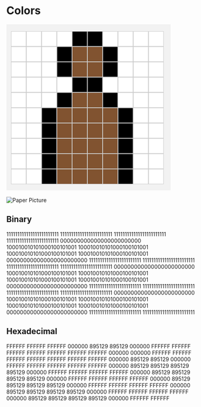 # Colors

![digital Picture](../images/BLACKGUY.png)

![Paper Picture](../images/BLACKGUY2.png)

## Binary

111111111111111111111111 111111111111111111111111 
111111111111111111111111 111111111111111111111111 000000000000000000000000 100010010101000100101001 100010010101000100101001 100010010101000100101001 100010010101000100101001 000000000000000000000000 111111111111111111111111 111111111111111111111111 
111111111111111111111111 111111111111111111111111 000000000000000000000000 100010010101000100101001 100010010101000100101001 100010010101000100101001 100010010101000100101001 000000000000000000000000 111111111111111111111111 111111111111111111111111 
111111111111111111111111 111111111111111111111111 000000000000000000000000 100010010101000100101001 100010010101000100101001 100010010101000100101001 100010010101000100101001 000000000000000000000000 111111111111111111111111 111111111111111111111111 

## Hexadecimal

FFFFFF FFFFFF FFFFFF 000000 895129 895129 000000 FFFFFF FFFFFF FFFFFF 
FFFFFF FFFFFF FFFFFF FFFFFF 000000 000000 FFFFFF FFFFFF FFFFFF FFFFFF 
FFFFFF FFFFFF FFFFFF 000000 895129 895129 000000 FFFFFF FFFFFF FFFFFF 
FFFFFF FFFFFF 000000 895129 895129 895129 895129 000000 FFFFFF FFFFFF 
FFFFFF FFFFFF 000000 895129 895129 895129 895129 000000 FFFFFF FFFFFF 
FFFFFF FFFFFF 000000 895129 895129 895129 895129 000000 FFFFFF FFFFFF 
FFFFFF FFFFFF 000000 895129 895129 895129 895129 000000 FFFFFF FFFFFF 
FFFFFF FFFFFF 000000 895129 895129 895129 895129 000000 FFFFFF FFFFFF 

